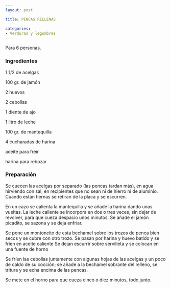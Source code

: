 ```yaml
---
layout: post

title: PENCAS RELLENAS

categories:
- Verduras y legumbres
---
```

Para 6 personas.

<h3>Ingredientes</h3>

1 1/2 de acelgas

100 gr. de jamón

2 huevos

2 cebollas

1 diente de ajo

1 litro de leche

100 gr. de mantequilla

4 cucharadas de harina

aceite para freír

harina para rebozar

<h3>Preparación</h3>

Se cuecen las acelgas por separado (las pencas tardan más), en agua hirviendo con sal, en recipientes que no sean ni de hierro ni de aluminio. Cuando están tiernas se retiran de la placa y se escurren.

En un cazo se calienta la mantequilla y se añade la harina dando unas vueltas. La leche caliente se incorpora en dos o tres veces, sin dejar de revolver, para que cueza despacio unos minutos. Se añade el jamón picadito, se sazona y se deja enfriar.

Se pone un montoncito de esta bechamel sobre los trozos de penca bien secos y se cubre con otro trozo. Se pasan por harina y huevo batido y se fríen en aceite caliente Se dejan escurrir sobre servilleta y se colocan en una fuente de horno

Se fríen las cebollas juntamente con algunas hojas de las acelgas y un poco de caldo de su cocción; se añade a la bechamel sobrante del relleno, se tritura y se echa encima de las pencas.

Se mete en el horno para que cueza cinco o diez minutos, todo junto.